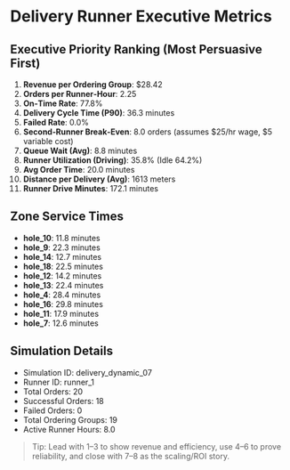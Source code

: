 # Delivery Runner Executive Metrics

## Executive Priority Ranking (Most Persuasive First)
1. **Revenue per Ordering Group**: $28.42
2. **Orders per Runner‑Hour**: 2.25
3. **On‑Time Rate**: 77.8%
4. **Delivery Cycle Time (P90)**: 36.3 minutes
5. **Failed Rate**: 0.0%
6. **Second‑Runner Break‑Even**: 8.0 orders (assumes $25/hr wage, $5 variable cost)
7. **Queue Wait (Avg)**: 8.8 minutes
8. **Runner Utilization (Driving)**: 35.8% (Idle 64.2%)
9. **Avg Order Time**: 20.0 minutes
10. **Distance per Delivery (Avg)**: 1613 meters
11. **Runner Drive Minutes**: 172.1 minutes

## Zone Service Times
- **hole_10**: 11.8 minutes
- **hole_9**: 22.3 minutes
- **hole_14**: 12.7 minutes
- **hole_18**: 22.5 minutes
- **hole_12**: 14.2 minutes
- **hole_13**: 22.4 minutes
- **hole_4**: 28.4 minutes
- **hole_16**: 29.8 minutes
- **hole_11**: 17.9 minutes
- **hole_7**: 12.6 minutes


## Simulation Details
- Simulation ID: delivery_dynamic_07
- Runner ID: runner_1
- Total Orders: 20
- Successful Orders: 18
- Failed Orders: 0
- Total Ordering Groups: 19
- Active Runner Hours: 8.0

> Tip: Lead with 1–3 to show revenue and efficiency, use 4–6 to prove reliability, and close with 7–8 as the scaling/ROI story.
